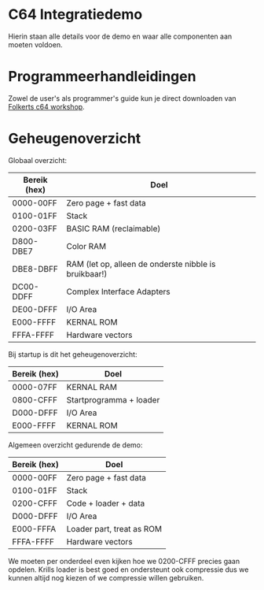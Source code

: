# C64 Integratiedemo

Hierin staan alle details voor de demo en waar alle componenten aan moeten voldoen.

# Programmeerhandleidingen

Zowel de user's als programmer's guide kun je direct downloaden van [Folkerts c64 workshop](https://github.com/FolkertVanVerseveld/workshop/releases/download/v0.2/guides.zip).

# Geheugenoverzicht

Globaal overzicht:

Bereik (hex) | Doel
-------------|-----
0000-00FF    | Zero page + fast data
0100-01FF    | Stack
0200-03FF    | BASIC RAM (reclaimable)
D800-DBE7    | Color RAM
DBE8-DBFF    | RAM (let op, alleen de onderste nibble is bruikbaar!)
DC00-DDFF    | Complex Interface Adapters
DE00-DFFF    | I/O Area
E000-FFFF    | KERNAL ROM
FFFA-FFFF    | Hardware vectors

Bij startup is dit het geheugenoverzicht:

Bereik (hex) | Doel
-------------|-----
0000-07FF    | KERNAL RAM
0800-CFFF    | Startprogramma + loader
D000-DFFF    | I/O Area
E000-FFFF    | KERNAL ROM

Algemeen overzicht gedurende de demo:

Bereik (hex) | Doel
-------------|-----
0000-00FF    | Zero page + fast data
0100-01FF    | Stack
0200-CFFF    | Code + loader + data
D000-DFFF    | I/O Area
E000-FFFA    | Loader part, treat as ROM
FFFA-FFFF    | Hardware vectors

We moeten per onderdeel even kijken hoe we 0200-CFFF precies gaan opdelen. Krills loader is best goed en ondersteunt ook compressie dus we kunnen altijd nog kiezen of we compressie willen gebruiken.
